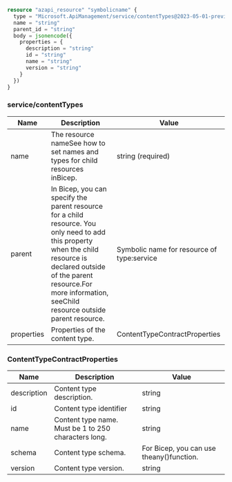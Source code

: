```terraform
resource "azapi_resource" "symbolicname" {
  type = "Microsoft.ApiManagement/service/contentTypes@2023-05-01-preview"
  name = "string"
  parent_id = "string"
  body = jsonencode({
    properties = {
      description = "string"
      id = "string"
      name = "string"
      version = "string"
    }
  })
}

```

### service/contentTypes

| Name | Description | Value |
|-|-|-|
| name | The resource nameSee how to set names and types for child resources inBicep. | string (required) |
| parent | In Bicep, you can specify the parent resource for a child resource. You only need to add this property when the child resource is declared outside of the parent resource.For more information, seeChild resource outside parent resource. | Symbolic name for resource of type:service |
| properties | Properties of the content type. | ContentTypeContractProperties |


### ContentTypeContractProperties

| Name | Description | Value |
|-|-|-|
| description | Content type description. | string |
| id | Content type identifier | string |
| name | Content type name. Must be 1 to 250 characters long. | string |
| schema | Content type schema. | For Bicep, you can use theany()function. |
| version | Content type version. | string |


